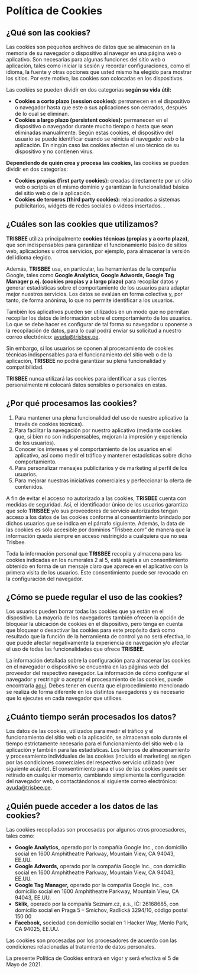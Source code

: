# Política de Cookies

## ¿Qué son las cookies?

Las cookies son pequeños archivos de datos que se almacenan en la memoria de su navegador o dispositivo al navegar en una página web o aplicativo. Son necesarias para algunas funciones del sitio web o aplicación, tales como iniciar la sesión y recordar configuraciones, como el idioma, la fuente y otras opciones que usted mismo ha elegido para mostrar los sitios. Por este motivo, las cookies son colocadas en los dispositivos.

Las cookies se pueden dividir en dos categorías **según su vida útil:**

*   **Cookies a corto plazo (session cookies):** permanecen en el dispositivo o navegador hasta que este o sus aplicaciones son cerrados, después de lo cual se eliminan.
*   **Cookies a largo plazo (persistent cookies):** permanecen en el dispositivo o navegador durante mucho tiempo o hasta que sean eliminadas manualmente. Según estas cookies, el dispositivo del usuario se puede identificar cuando se reinicia el navegador web o la aplicación. En ningún caso las cookies afectan el uso técnico de su dispositivo y no contienen virus.

**Dependiendo de quién crea y procesa las cookies,** las cookies se pueden dividir en dos categorías:

*   **Cookies propias (first party cookies):** creadas directamente por un sitio web o scripts en el mismo dominio y garantizan la funcionalidad básica del sitio web o de la aplicación.
*   **Cookies de terceros (third party cookies):** relacionados a sistemas publicitarios, widgets de redes sociales o videos insertados. .

## ¿Cuáles son las cookies que utilizamos?

**TRISBEE** utiliza principalmente **cookies técnicas (propias y a corto plazo)**, que son indispensables para garantizar el funcionamiento básico de sitios web, aplicaciones u otros servicios, por ejemplo, para almacenar la versión del idioma elegido.

Además, **TRISBEE** usa, en particular, las herramientas de la compañía Google, tales como **Google Analytics, Google Adwords, Google Tag Manager p.ej. (cookies propias y a largo plazo)** para recopilar datos y generar estadísticas sobre el comportamiento de los usuarios para adaptar mejor nuestros servicios. Los datos se evalúan en forma colectiva y, por tanto, de forma anónima, lo que no permite identificar a los usuarios.

También los aplicativos pueden ser utilizados en un modo que no permitan recopilar los datos de información sobre el comportamiento de los usuarios. Lo que se debe hacer es configurar de tal forma su navegador u oponerse a la recopilación de datos, para lo cual podrá enviar su solicitud a nuestro correo electrónico: [ayuda@trisbee.pe](mailto:ayuda@trisbee.pe).

Sin embargo, si los usuarios se oponen al procesamiento de cookies técnicas indispensables para el funcionamiento del sitio web o de la aplicación, **TRISBEE** no podrá garantizar su plena funcionalidad y compatibilidad.

**TRISBEE** nunca utilizará las cookies para identificar a sus clientes personalmente ni colocará datos sensibles o personales en estas.

## ¿Por qué procesamos las cookies?

1.  Para mantener una plena funcionalidad del uso de nuestro aplicativo (a través de cookies técnicas).
2.  Para facilitar la navegación por nuestro aplicativo (mediante cookies que, si bien no son indispensables, mejoran la impresión y experiencia de los usuarios).
3.  Conocer los intereses y el comportamiento de los usuarios en el aplicativo, así como medir el tráfico y mantener estadísticas sobre dicho comportamiento.
4.  Para personalizar mensajes publicitarios y de marketing al perfil de los usuarios.
5.  Para mejorar nuestras iniciativas comerciales y perfeccionar la oferta de contenidos.

A fin de evitar el acceso no autorizado a las cookies, **TRISBEE** cuenta con medidas de seguridad. Así, el identificador único de los usuarios garantiza que solo **TRISBEE** y/o sus proveedores de servicio autorizados tengan acceso a los datos de las cookies conforme al consentimiento brindado por dichos usuarios que se indica en el párrafo siguiente. Además, la data de las cookies es sólo accesible por dominios “Trisbee.com” de manera que la información queda siempre en acceso restringido a cualquiera que no sea Trisbee.

Toda la información personal que **TRISBEE** recopila y almacena para las cookies indicadas en los numerales 2 al 5, está sujeta a un consentimiento obtenido en forma de un mensaje claro que aparece en el aplicativo con la primera visita de los usuarios. Este consentimiento puede ser revocado en la configuración del navegador.

## ¿Cómo se puede regular el uso de las cookies?

Los usuarios pueden borrar todas las cookies que ya están en el dispositivo. La mayoría de los navegadores también ofrecen la opción de bloquear la ubicación de cookies en el dispositivo, pero tenga en cuenta que bloquear o desactivar las cookies para este propósito dará como resultado que la función de la herramienta de control ya no será efectiva, lo que puede afectar negativamente la experiencia de navegación y/o afectar el uso de todas las funcionalidades que ofrece **TRISBEE.**

La información detallada sobre la configuración para almacenar las cookies en el navegador o dispositivo se encuentra en las páginas web del proveedor del respectivo navegador. La información de cómo configurar el navegador y restringir o aceptar el procesamiento de las cookies, puede encontrarla [aquí](https://www.whatismybrowser.com/guides/how-to-enable-cookies/). Debes tener en cuenta que el procedimiento mencionado se realiza de forma diferente en los distintos navegadores y es necesario que lo ejecutes en cada navegador que utilices.

## ¿Cuánto tiempo serán procesados los datos?

Los datos de las cookies, utilizados para medir el tráfico y el funcionamiento del sitio web o la aplicación, se almacenan solo durante el tiempo estrictamente necesario para el funcionamiento del sitio web o la aplicación y también para las estadísticas. Los tiempos de almacenamiento y procesamiento individuales de las cookies (incluido el marketing) se rigen por las condiciones comerciales del respectivo servicio utilizado (ver siguiente acápite). El consentimiento para el uso de las cookies puede ser retirado en cualquier momento, cambiando simplemente la configuración del navegador web, o contactándonos al siguiente correo electrónico: [ayuda@trisbee.pe](mailto:ayuda@trisbee.pe).

## ¿Quién puede acceder a los datos de las cookies?

Las cookies recopiladas son procesadas por algunos otros procesadores, tales como:

*   **Google Analytics,** operado por la compañía Google Inc., con domicilio social en 1600 Amphitheatre Parkway, Mountain View, CA 94043, EE.UU.
*   **Google Adwords,** operado por la compañía Google Inc., con domicilio social en 1600 Amphitheatre Parkway, Mountain View, CA 94043, EE.UU.
*   **Google Tag Manager,** operado por la compañía Google Inc., con domicilio social en 1600 Amphitheatre Parkway, Mountain View, CA 94043, EE.UU.
*   **Sklik,** operado por la compañía Seznam.cz, a.s., IČ: 26168685, con domicilio social en Praga 5 – Smíchov, Radlická 3294/10, código postal 150 00
*   **Facebook,** sociedad con domicilio social en 1 Hacker Way, Menlo Park, CA 94025, EE.UU.

Las cookies son procesadas por los procesadores de acuerdo con las condiciones relacionadas al tratamiento de datos personales.

La presente Política de Cookies entrará en vigor y será efectiva el 5 de Mayo de 2021.
